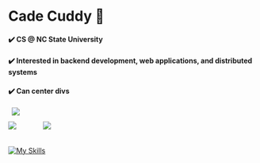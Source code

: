 <h1>Cade Cuddy 👋</h1>
<h4>✔️ CS @ NC State University</h4>
<h4>✔️ Interested in backend development, web applications, and distributed systems</h4>
<h4>✔️ Can center divs</h4>
<img src="https://github-profile-summary-cards.vercel.app/api/cards/profile-details?username=cadecuddy&theme=monokai" style="margin-left:7px;margin-bottom:12px"/>
<div>
    <img src="https://github-profile-summary-cards.vercel.app/api/cards/repos-per-language?username=cadecuddy&theme=monokai" style="margin-right:50px" />
    <img src="https://github-profile-summary-cards.vercel.app/api/cards/most-commit-language?username=cadecuddy&theme=monokai" />
</div>
<br />

[![My Skills](https://skillicons.dev/icons?i=py,go,react,ts,nextjs,tailwind,java,rust,git,docker,astro,linux)](https://skillicons.dev)
